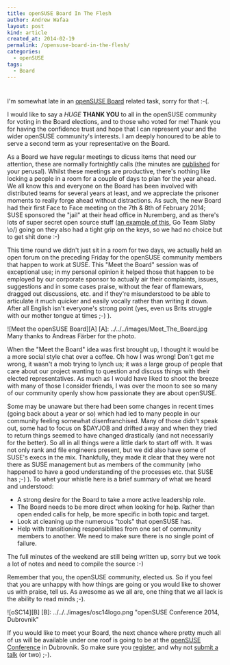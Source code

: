 ```yaml
---
title: openSUSE Board In The Flesh
author: Andrew Wafaa
layout: post
kind: article
created_at: 2014-02-19
permalink: /opensuse-board-in-the-flesh/
categories:
  - openSUSE
tags:
  - Board
---
```

# 

I'm somewhat late in an [openSUSE Board][0] related task, sorry for that :-(.

 [0]: http://en.opensuse.org/Board "The openSUSE Board" 

I would like to say a *HUGE* **THANK YOU** to all in the openSUSE community for voting in the Board elections, and to those who voted for me! Thank you for having the confidence trust and hope that I can represent your and the wider openSUSE community's interests. I am deeply honoured to be able to serve a second term as your representative on the Board.

As a Board we have regular meetings to dicuss items that need our attention, these are normally fortnightly calls (the minutes are [published][1] for your perusal). Whilst these meetings are productive, there's nothing like locking a people in a room for a couple of days to plan for the year ahead. We all know this and everyone on the Board has been involved with distributed teams for several years at least, and we appreciate the prisoner moments to really forge ahead without distractions. As such, the new Board had their first Face to Face meeting on the 7th & 8th of February 2014; SUSE sponsored the "jail" at their head office in Nuremberg, and as there's lots of super secret open source stuff ([an example of this][2], Go Team Slaby \o/) going on they also had a tight grip on the keys, so we had no choice but to get shit done :-)

 [1]: http://en.opensuse.org/openSUSE:Board_meeting "openSUSE Board meeting minutes"
 [2]: https://www.suse.com/communities/conversations/kgraft-live-kernel-patching/ "kGraft, live kernel patching"

This time round we didn't just sit in a room for two days, we actually held an open forum on the preceding Friday for the openSUSE community members that happen to work at SUSE. This "Meet the Board" session was of exceptional use; in my personal opinion it helped those that happen to be employed by our corporate sponsor to actually air their complaints, issues, suggestions and in some cases praise, without the fear of flamewars, dragged out discussions, etc. and if they're misunderstood to be able to articulate it much quicker and easily vocally rather than writing it down. After all English isn't everyone's strong point (yes, even us Brits struggle with our mother tongue at times ;-) ).

![Meet the openSUSE Board][A]
 [A]: ../../../images/Meet_The_Board.jpg
Many thanks to Andreas Färber for the photo.

When the "Meet the Board" idea was first brought up, I thought it would be a more social style chat over a coffee. Oh how I was wrong! Don't get me wrong, it wasn't a mob trying to lynch us; it was a large group of people that care about our project wanting to question and discuss things with their elected representatives. As much as I would have liked to shoot the breeze with many of those I consider friends, I was over the moon to see so many of our community openly show how passionate they are about openSUSE.

Some may be unaware but there had been some changes in recent times (going back about a year or so) which had led to many people in our community feeling somewhat disenfranchised. Many of those didn't speak out, some had to focus on $DAYJOB and drifted away and when they tried to return things seemed to have changed drastically (and not necessarily for the better). So all in all things were a little dark to start off with. It was not only rank and file engineers present, but we did also have some of SUSE's execs in the mix. Thankfully, they made it clear that they were not there as SUSE management but as members of the community (who happened to have a good understanding of the processes etc. that SUSE has ;-) ). To whet your whistle here is a brief summary of what we heard and understood:

* A strong desire for the Board to take a more active leadership role.
* The Board needs to be more direct when looking for help. Rather than open ended calls for help, be more specific in both topic and target.
* Look at cleaning up the numerous "tools" that openSUSE has.
* Help with transitioning responsibilites from one set of community members to another. We need to make sure there is no single point of failure.

The full minutes of the weekend are still being written up, sorry but we took a lot of notes and need to compile the source :-) 

Remember that you, the openSUSE community, elected us. So if you feel that you are unhappy with how things are going or you would like to shower us with praise, tell us. As awesome as we all are, one thing that we all lack is the ability to read minds ;-).

![oSC14][B]
 [B]: ../../../images/osc14logo.png "openSUSE Conference 2014, Dubrovnik"

If you would like to meet your Board, the next chance where pretty much all of us will be available under one roof is going to be at the [openSUSE Conference][3] in Dubrovnik. So make sure you [register][4], and why not [submit a talk][5] (or two) ;-).

 [3]: https://conference.opensuse.org/ "oSC 14"
 [4]: https://conference.opensuse.org/osem/conference/osc14/register "Register for oSC 14"
 [5]: https://conference.opensuse.org/osem/conference/osc14/proposal "Submit a talk for oSC 14"

